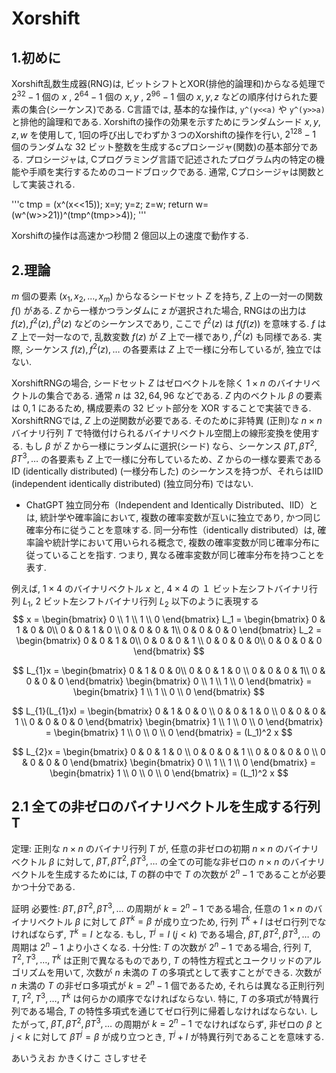 # Xorshift

## 1.初めに

Xorshift乱数生成器(RNG)は, ビットシフトとXOR(排他的論理和)からなる処理で $2^{32}-1$ 個の $x$ , $2^{64}-1$ 個の $x, y$ , $2^{96}-1$ 個の $x, y ,z$ などの順序付けられた要素の集合(シーケンス)である. C言語では, 基本的な操作は, `y^(y<<a)` や `y^(y>>a)`と排他的論理和である. Xorshiftの操作の効果を示すためにランダムシード $x, y, z, w$ を使用して, 1回の呼び出しでわずか３つのXorshiftの操作を行い, $2^{128}-1$ 個のランダムな $32$ ビット整数を生成するcプロシージャ(関数)の基本部分である.
プロシージャは, Cプログラミング言語で記述されたプログラム内の特定の機能や手順を実行するためのコードブロックである. 通常, Cプロシージャは関数として実装される.

'''c
tmp = (x\^(x<<15)); x=y; y=z; z=w; return w=(w\^(w>>21))\^(tmp\^(tmp>>4));
'''

Xorshiftの操作は高速かつ秒間 $2$ 億回以上の速度で動作する.



## 2.理論

$m$ 個の要素 $(x_1, x_2, \ldots , x_m)$ からなるシードセット $Z$ を持ち, $Z$ 上の一対一の関数 $f()$ がある. 
$Z$ から一様かつランダムに $z$ が選択された場合, RNGはの出力は $f(z), f^2(z), f^3(z)$ などのシーケンスであり, ここで $f^2(z)$ は $f(f(z))$ を意味する.
$f$ は $Z$ 上で一対一なので, 乱数変数 $f(z)$ が $Z$ 上で一様であり, $f^2(z)$ も同様である. 実際, シーケンス $f(z), f^2(z), \ldots$ の各要素は $Z$ 上で一様に分布しているが, 独立ではない.

XorshiftRNGの場合, シードセット $Z$ はゼロベクトルを除く $1 \times n$ のバイナリベクトルの集合である. 通常 $n$ は $32, 64, 96$ などである. $Z$ 内のベクトル $\beta$ の要素は ${0, 1}$ にあるため, 構成要素の $32$ ビット部分を XOR することで実装できる. XorshiftRNGでは, $Z$ 上の逆関数が必要である. そのために非特異 (正則)な $n×n$ バイナリ行列 $T$ で特徴付けられるバイナリベクトル空間上の線形変換を使用する. もし $\beta$ が $Z$ から一様にランダムに選択(シード) なら、シーケンス $\beta T, \beta T^2, \beta T^3, \ldots$ の各要素も $Z$ 上で一様に分布しているため、$Z$ からの一様な要素である ID (identically distributed) (一様分布した) のシーケンスを持つが、それらはIID (independent identically distributed) (独立同分布) ではない. 

- ChatGPT
独立同分布（Independent and Identically Distributed、IID）とは, 統計学や確率論において, 複数の確率変数が互いに独立であり, かつ同じ確率分布に従うことを意味する.
同一分布性（identically distributed）は, 確率論や統計学において用いられる概念で, 複数の確率変数が同じ確率分布に従っていることを指す. つまり, 異なる確率変数が同じ確率分布を持つことを表す.


例えば, $1 \times 4$ のバイナリベクトル $x$ と, $4 \times 4$ の $１$ ビット左シフトバイナリ行列 $L_1$, $2$ ビット左シフトバイナリ行列 $L_2$ 以下のように表現する
$$
x = \begin{bmatrix}
0 \\
1 \\
1 \\
0 
\end{bmatrix}
L_1 = \begin{bmatrix}
0 & 1 & 0 & 0\\
0 & 0 & 1 & 0 \\
0 & 0 & 0 & 1\\
0 & 0 & 0 & 0
\end{bmatrix}
L_2 = \begin{bmatrix}
0 & 0 & 1 & 0\\
0 & 0 & 0 & 1 \\
0 & 0 & 0 & 0\\
0 & 0 & 0 & 0
\end{bmatrix}
$$


$$
L_{1}x = \begin{bmatrix}
0 & 1 & 0 & 0\\
0 & 0 & 1 & 0 \\
0 & 0 & 0 & 1\\
0 & 0 & 0 & 0
\end{bmatrix}
\begin{bmatrix}
0 \\
1 \\
1 \\
0 
\end{bmatrix}
= \begin{bmatrix}
1 \\
1 \\
0 \\
0 
\end{bmatrix}
$$

$$
L_{1}(L_{1}x) = \begin{bmatrix}
0 & 1 & 0 & 0 \\
0 & 0 & 1 & 0 \\
0 & 0 & 0 & 1 \\
0 & 0 & 0 & 0
\end{bmatrix}
\begin{bmatrix}
1 \\
1 \\
0 \\
0 
\end{bmatrix}
= \begin{bmatrix}
1 \\
0 \\
0 \\
0 
\end{bmatrix}
= (L_1)^2 x
$$

$$
L_{2}x = \begin{bmatrix}
0 & 0 & 1 & 0 \\
0 & 0 & 0 & 1 \\
0 & 0 & 0 & 0 \\
0 & 0 & 0 & 0
\end{bmatrix}
\begin{bmatrix}
0 \\
1 \\
1 \\
0 
\end{bmatrix}
= \begin{bmatrix}
1 \\
0 \\
0 \\
0 
\end{bmatrix}
= (L_1)^2 x
$$


## 2.1 全ての非ゼロのバイナリベクトルを生成する行列T
定理: 正則な $n\times n$ のバイナリ行列 $T$ が, 任意の非ゼロの初期 $n\times n$ のバイナリベクトル $\beta$ に対して, $\beta T, \beta T^2, \beta T^3, \ldots$ の全ての可能な非ゼロの $n\times n$ のバイナリベクトルを生成するためには, $T$ の群の中で $T$ の次数が $2^{n}-1$ であることが必要かつ十分である.

証明
必要性: $\beta T, \beta T^2, \beta T^3, \ldots$ の周期が $k = 2^{n}-1$ である場合, 任意の $1\times n$ のバイナリベクトル $\beta$ に対して $\beta T^k = \beta$ が成り立つため, 行列 $T^{k} + I$ はゼロ行列でなければならず, $T^k = I$ となる. もし, $T^j = I$ $(j<k)$ である場合, $\beta T, \beta T^2, \beta T^3, \ldots$ の周期は $2^{n}-1$ より小さくなる.
十分性: $T$ の次数が $2^{n}-1$ である場合, 行列 $T, T^2, T^3, \ldots , T^k$ は正則で異なるものであり, $T$ の特性方程式とユークリッドのアルゴリズムを用いて, 次数が $n$ 未満の $T$ の多項式として表すことができる. 次数が $n$ 未満の $T$ の非ゼロ多項式が $k=2^{n}-1$ 個であるため, それらは異なる正則行列 $T, T^2, T^3, \ldots , T^k$ は何らかの順序でなければならない.
特に, $T$ の多項式が特異行列である場合, $T$ の特性多項式を通じてゼロ行列に帰着しなければならない. したがって, $\beta T, \beta T^2, \beta T^3, \ldots$ の周期が $k = 2^{n}-1$ でなければならず, 非ゼロの $\beta$ と $j<k$ に対して $\beta T^{j} = \beta$ が成り立つとき, $T^{j} + I$ が特異行列であることを意味する.


あいうえお
かきくけこ
さしすせそ
